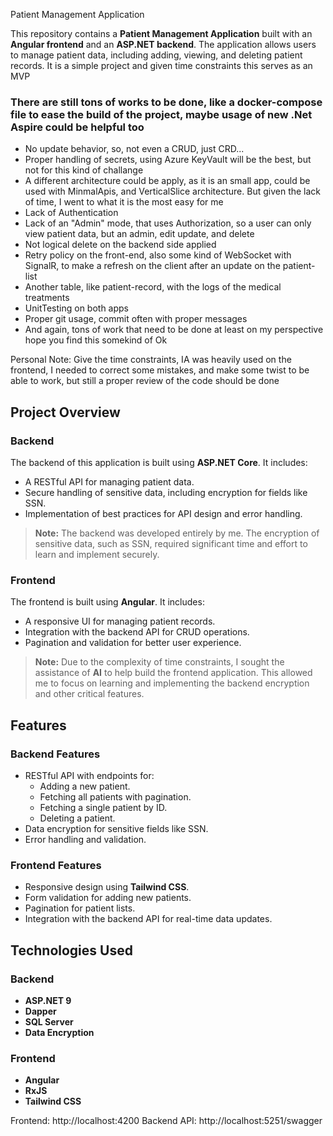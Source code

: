  Patient Management Application

This repository contains a **Patient Management Application** built with an **Angular frontend** and an **ASP.NET backend**. The application allows users to manage patient data, including adding, viewing, and deleting patient records.
It is a simple project and given time constraints this serves as an MVP

### There are still tons of works to be done, like a docker-compose file to ease the build of the project, maybe usage of new .Net Aspire could be helpful too
- No update behavior, so, not even a CRUD, just CRD...
- Proper handling of secrets, using Azure KeyVault will be the best, but not for this kind of challange
- A different architecture could be apply, as it is an small app, could be used with MinmalApis, and VerticalSlice architecture. But given the lack of time, I went to what it is the most easy for me
- Lack of Authentication
- Lack of an "Admin" mode, that uses Authorization, so a user can only view patient data, but an admin, edit update, and delete
- Not logical delete on the backend side applied
- Retry policy on the front-end, also some kind of WebSocket with SignalR, to make a refresh on the client after an update on the patient-list
- Another table, like patient-record, with the logs of the medical treatments
- UnitTesting on both apps
- Proper git usage, commit often with proper messages
- And again, tons of work that need to be done at least on my perspective hope you find this somekind of Ok

Personal Note: Give the time constraints, IA was heavily used on the frontend, I needed to correct some mistakes, and make some twist to be able to work, but still a proper review of the code should be done

## Project Overview

### Backend
The backend of this application is built using **ASP.NET Core**. It includes:
- A RESTful API for managing patient data.
- Secure handling of sensitive data, including encryption for fields like SSN.
- Implementation of best practices for API design and error handling.

> **Note:** The backend was developed entirely by me. The encryption of sensitive data, such as SSN, required significant time and effort to learn and implement securely.

### Frontend
The frontend is built using **Angular**. It includes:
- A responsive UI for managing patient records.
- Integration with the backend API for CRUD operations.
- Pagination and validation for better user experience.

> **Note:** Due to the complexity of time constraints, I sought the assistance of **AI** to help build the frontend application. This allowed me to focus on learning and implementing the backend encryption and other critical features.

## Features

### Backend Features
- RESTful API with endpoints for:
  - Adding a new patient.
  - Fetching all patients with pagination.
  - Fetching a single patient by ID.
  - Deleting a patient.
- Data encryption for sensitive fields like SSN.
- Error handling and validation.

### Frontend Features
- Responsive design using **Tailwind CSS**.
- Form validation for adding new patients.
- Pagination for patient lists.
- Integration with the backend API for real-time data updates.

## Technologies Used

### Backend
- **ASP.NET 9**
- **Dapper**
- **SQL Server**
- **Data Encryption**

### Frontend
- **Angular**
- **RxJS**
- **Tailwind CSS**

Frontend: http://localhost:4200
Backend API: http://localhost:5251/swagger
